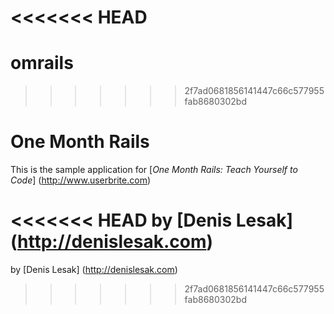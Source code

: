 <<<<<<< HEAD
=======
omrails
=======
>>>>>>> 2f7ad0681856141447c66c577955fab8680302bd
# One Month Rails

This is the sample application for 
[*One Month Rails: Teach Yourself to Code*] (http://www.userbrite.com)

<<<<<<< HEAD
by [Denis Lesak] (http://denislesak.com)
=======
by [Denis Lesak] (http://denislesak.com)
>>>>>>> 2f7ad0681856141447c66c577955fab8680302bd
